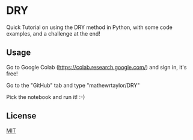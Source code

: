 # DRY
Quick Tutorial on using the DRY method in Python, with some code examples, and a challenge at the end! 

## Usage

Go to Google Colab (https://colab.research.google.com/) and sign in, it's free! 

Go to the "GitHub" tab and type "mathewrtaylor/DRY"

Pick the notebook and run it! :-)

## License
[MIT](https://choosealicense.com/licenses/mit/)

